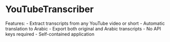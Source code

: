 # YouTubeTranscriber
Features: - Extract transcripts from any YouTube video or short - Automatic translation to Arabic - Export both original and Arabic transcripts - No API keys required - Self-contained application

